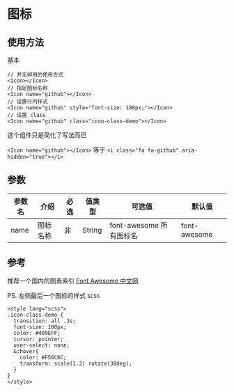# 图标

## 使用方法

基本

```
// 并无卵用的使用方式
<Icon></Icon>
// 指定图标名称
<Icon name="github"></Icon>
// 设置行内样式
<Icon name="github" style="font-size: 100px;"></Icon>
// 设置 class
<Icon name="github" class="icon-class-demo"></Icon>
```

这个组件只是简化了写法而已

`<Icon name="github"></Icon>` 等于 `<i class="fa fa-github" aria-hidden="true"></i>`

## 参数

| 参数名 | 介绍 | 必选 | 值类型 | 可选值 | 默认值 |
| --- | --- | --- | --- | --- | --- |
| name | 图标名称 | 非 | String | font-awesome 所有图标名 | font-awesome |

## 参考

推荐一个国内的图表索引 [Font Awesome 中文网](http://www.fontawesome.com.cn/faicons/)

PS. 左侧最后一个图标的样式 `SCSS`

```
<style lang="scss">
.icon-class-demo {
  transition: all .3s;
  font-size: 100px;
  color: #409EFF;
  cursor: pointer;
  user-select: none;
  &:hover{
    color: #F56C6C;
    transform: scale(1.2) rotate(30deg);
  }
}
</style>
```
